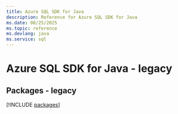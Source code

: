 ```yaml
---
title: Azure SQL SDK for Java
description: Reference for Azure SQL SDK for Java
ms.date: 08/25/2025
ms.topic: reference
ms.devlang: java
ms.service: sql
---
```

# Azure SQL SDK for Java - legacy
## Packages - legacy
[!INCLUDE [packages](sql-index.md)]